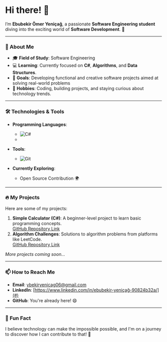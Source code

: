 # Hi there! 👋

I’m **Ebubekir Ömer Yeniçağ**, a passionate **Software Engineering student** diving into the exciting world of **Software Development**. 🚀  

---

### 🌟 About Me
- 🎓 **Field of Study**: Software Engineering  
- 💻 **Learning**: Currently focused on **C#**, **Algorithms**, and **Data Structures**.  
- 🌱 **Goals**: Developing functional and creative software projects aimed at solving real-world problems
- 🎯 **Hobbies**: Coding, building projects, and staying curious about technology trends.  

---

### 🛠️ Technologies & Tools
- **Programming Languages**:  
  - ![C#](https://img.shields.io/badge/-C%23-239120?style=flat&logo=c-sharp&logoColor=white)  
  - 

- **Tools**:  
  - ![Git](https://img.shields.io/badge/-Git-F05032?style=flat&logo=git&logoColor=white)  

- **Currently Exploring**:  
  - Open Source Contribution 🌍  

---

### 🔥 My Projects
Here are some of my projects:  
1. **Simple Calculator (C#)**: A beginner-level project to learn basic programming concepts.  
   [GitHub Repository Link](#)  
2. **Algorithm Challenges**: Solutions to algorithm problems from platforms like LeetCode.  
   [GitHub Repository Link](#)  

*More projects coming soon...*

---

### 📫 How to Reach Me
- **Email**: [ybekiryenicag06@gmail.com](mailto:bekiryenicag06@gmail.com)  
- **LinkedIn**: [https://www.linkedin.com/in/ebubekir-yeniçağ-90824b32a/](#)  
- **GitHub**: You're already here! 😄  

---

### 🎉 Fun Fact
I believe technology can make the impossible possible, and I'm on a journey to discover how I can contribute to that! 🌌  
